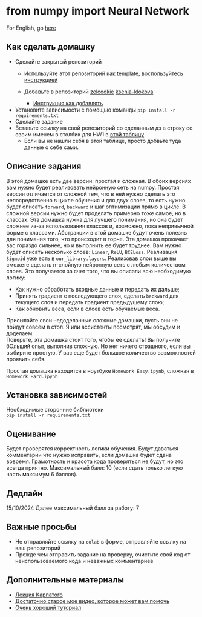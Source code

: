 # from numpy import Neural Network

For English, go [here](README_eng.md)

## Как сделать домашку
- Сделайте закрытый репозиторий
  - Используйте этот репозиторий как template, воспользуйтесь [инструкцией](https://docs.github.com/en/repositories/creating-and-managing-repositories/creating-a-repository-from-a-template)
  - Добавьте в репозиторий [zelcookie](https://github.com/zelcookie) [ksenia-klokova](https://github.com/ksenia-klokova)

    - [Инструкция как добавлять](https://docs.github.com/en/account-and-profile/setting-up-and-managing-your-personal-account-on-github/managing-access-to-your-personal-repositories/inviting-collaborators-to-a-personal-repository)
- Установите зависимости с помощью команды ```pip install -r requirements.txt```
- Сделайте задание
- Вставьте ссылку на свой репозиторий со сделанным дз в строку со своим именем в столбик для HW1 в [этой таблицу](https://docs.google.com/spreadsheets/d/1XCmhsMbPVp9Zha-TamqNmLYxkp2KGjbZb9FsK5rf-No/edit?gid=0#gid=0)
    - Если вы не нашли себя в этой таблице, просто добвьте туда данные о себе сами.

## Описание задания
В этой домашке есть две версии: простая и сложная. 
В обоих версиях вам нужно будет реализовать нейронную сеть на numpy. 
Простая версия отличается от сложной тем, что в ней нужно сделать это непосредственно в цикле обучения и для двух слоев, 
то есть нужно будет описать `forward`, `backward` и шаг оптимизации прямо в цикле. 
В сложной версии нужно будет проделать примерно тоже самое, но в классах. Эта домашка нужна для лучшего понимания, но она будет сложнее из-за использования классов и, возможно, пока непривычной форме с классами.
Абстракции в этой домашке будут очень полезны для понимания того, что происходит в торче. Эта домашка прокачает вас гораздо сильнее, но и выполнить ее будет труднее. Вам нужно будет описать несколько слоев: `Linear`, `ReLU`, `BCELoss`.  Реализация `Sigmoid` уже есть в `our_library.layers`. Реализовав слои выше вы сможете сделать n-слойную нейронную сеть с любым количеством слоев. Это получается за счет того, что вы описали всю необходимую логику:
- Как нужно обработать входные данные и передать их дальше;
- Принять градиент с последующего слоя, сделать `backward` для текущего слоя и передать градиент предыдущему слою;
- Как обновить веса, если в слоев есть обучаемые веса.

Присылайте свои недоделанные сложные домашки, пусть они не пойдут совсем в стол. Я или ассистенты посмотрят, мы обсудим и доделаем.  
Поверьте, эта домашка стоит того, чтобы ее сделать! Вы получите бОльший опыт, выполнив сложную. Но нет ничего страшного, если вы выбирите простую. 
У вас еще будет большое количество возможностей проявить себя.

Простая домашка находится в ноутбуке `Homework Easy.ipynb`, сложная в `Homework Hard.ipynb`  

## Установка зависимостей
Необходимые сторонние библиотеки  
`pip install -r requirements.txt`

## Оценивание
Будет проверятся корректность логики обучения. 
Будут даваться комментарии что нужно исправить, 
если домашка будет сдана вовремя. 
Грамотность и красота кода проверяться не будут, но это всегда приятно.
Максимальный балл: 10 (если сдать только легкую часть максимум 6 баллов).

## Дедлайн
15/10/2024
Далее максимальный балл за работу: 7

## Важные просьбы
- Не отправляйте ссылку на `colab` в форме, отправляйте ссылку на ваш репозиторий
- Прежде чем отправить задание на проверку, очистите свой код от неиспользоваемого кода и неважных комментариев


## Дополнительные материалы
- [Лекция Карпатого](https://www.youtube.com/watch?v=VMj-3S1tku0)
- [Достаточно старое мое видео, которое может вам помочь](https://www.youtube.com/watch?v=tZ0yCzWfbZc)
- [Очень хороший туториал](https://towardsdatascience.com/nothing-but-numpy-understanding-creating-binary-classification-neural-networks-with-e746423c8d5c)

